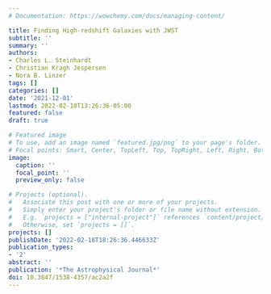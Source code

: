 ```yaml
---
# Documentation: https://wowchemy.com/docs/managing-content/

title: Finding High-redshift Galaxies with JWST
subtitle: ''
summary: ''
authors:
- Charles L. Steinhardt
- Christian Kragh Jespersen
- Nora B. Linzer
tags: []
categories: []
date: '2021-12-01'
lastmod: 2022-02-18T13:26:36-05:00
featured: false
draft: true

# Featured image
# To use, add an image named `featured.jpg/png` to your page's folder.
# Focal points: Smart, Center, TopLeft, Top, TopRight, Left, Right, BottomLeft, Bottom, BottomRight.
image:
  caption: ''
  focal_point: ''
  preview_only: false

# Projects (optional).
#   Associate this post with one or more of your projects.
#   Simply enter your project's folder or file name without extension.
#   E.g. `projects = ["internal-project"]` references `content/project/deep-learning/index.md`.
#   Otherwise, set `projects = []`.
projects: []
publishDate: '2022-02-18T18:26:36.446633Z'
publication_types:
- '2'
abstract: ''
publication: '*The Astrophysical Journal*'
doi: 10.3847/1538-4357/ac2a2f
---
```

